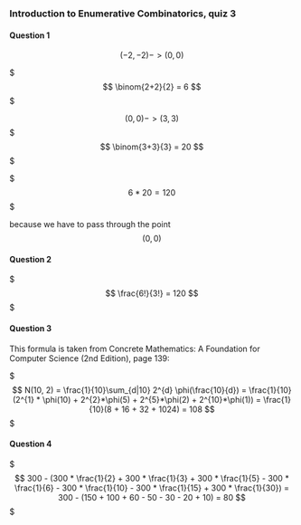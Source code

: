 ### Introduction to Enumerative Combinatorics, quiz 3

#### Question 1

$$(-2, -2) -> (0, 0)$$

$$$
\binom{2+2}{2} = 6
$$$

$$(0, 0) -> (3, 3)$$
$$$
\binom{3+3}{3} = 20
$$$

$$$
6 * 20 = 120
$$$

because we have to pass through the point $$(0, 0)$$

#### Question 2

$$$
\frac{6!}{3!} = 120
$$$


#### Question 3

This formula is taken from Concrete Mathematics: A Foundation for Computer Science (2nd Edition), page 139:

$$$
N(10, 2) = \frac{1}{10}\sum_{d|10} 2^{d} \phi(\frac{10}{d}) = \frac{1}{10}(2^{1} * \phi(10) + 2^{2}*\phi(5) + 2^{5}*\phi(2) + 2^{10}*\phi(1)) = \frac{1}{10}(8 + 16 + 32 + 1024) = 108
$$$

#### Question 4

$$$
300 - (300 * \frac{1}{2} + 300 * \frac{1}{3} + 300 * \frac{1}{5} - 300 * \frac{1}{6} - 300 * \frac{1}{10} - 300 * \frac{1}{15} + 300 * \frac{1}{30}) = 300 - (150 + 100 + 60 - 50 - 30 - 20 + 10) = 80
$$$
